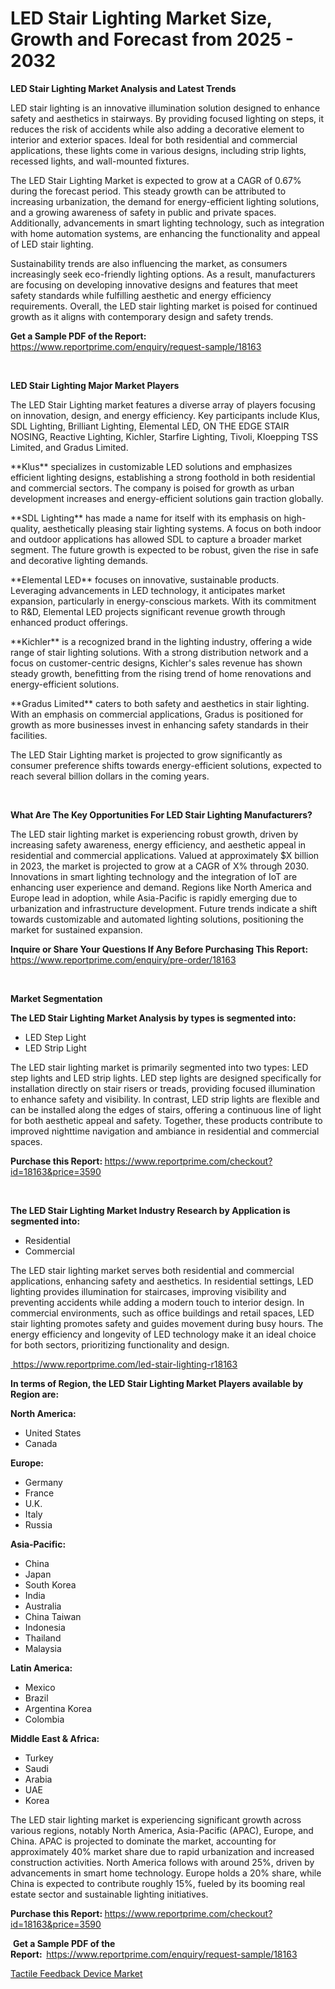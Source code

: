 <p><h1>LED Stair Lighting Market Size, Growth and Forecast from 2025 - 2032</h1></p><p><strong>LED Stair Lighting Market Analysis and Latest Trends</strong></p>
<p><p>LED stair lighting is an innovative illumination solution designed to enhance safety and aesthetics in stairways. By providing focused lighting on steps, it reduces the risk of accidents while also adding a decorative element to interior and exterior spaces. Ideal for both residential and commercial applications, these lights come in various designs, including strip lights, recessed lights, and wall-mounted fixtures.</p><p>The LED Stair Lighting Market is expected to grow at a CAGR of 0.67% during the forecast period. This steady growth can be attributed to increasing urbanization, the demand for energy-efficient lighting solutions, and a growing awareness of safety in public and private spaces. Additionally, advancements in smart lighting technology, such as integration with home automation systems, are enhancing the functionality and appeal of LED stair lighting. </p><p>Sustainability trends are also influencing the market, as consumers increasingly seek eco-friendly lighting options. As a result, manufacturers are focusing on developing innovative designs and features that meet safety standards while fulfilling aesthetic and energy efficiency requirements. Overall, the LED stair lighting market is poised for continued growth as it aligns with contemporary design and safety trends.</p></p>
<p><strong>Get a Sample PDF of the Report:&nbsp;</strong> <a href="https://www.reportprime.com/enquiry/request-sample/18163?utm_campaign=2609&utm_medium=2&utm_source=Github&utm_content=ia&utm_term=18032025&utm_id=led-stair-lighting">https://www.reportprime.com/enquiry/request-sample/18163</a></p>
<p>&nbsp;</p>
<p><strong>LED Stair Lighting Major Market Players</strong></p>
<p><p>The LED Stair Lighting market features a diverse array of players focusing on innovation, design, and energy efficiency. Key participants include Klus, SDL Lighting, Brilliant Lighting, Elemental LED, ON THE EDGE STAIR NOSING, Reactive Lighting, Kichler, Starfire Lighting, Tivoli, Kloepping TSS Limited, and Gradus Limited.</p><p>**Klus** specializes in customizable LED solutions and emphasizes efficient lighting designs, establishing a strong foothold in both residential and commercial sectors. The company is poised for growth as urban development increases and energy-efficient solutions gain traction globally.</p><p>**SDL Lighting** has made a name for itself with its emphasis on high-quality, aesthetically pleasing stair lighting systems. A focus on both indoor and outdoor applications has allowed SDL to capture a broader market segment. The future growth is expected to be robust, given the rise in safe and decorative lighting demands.</p><p>**Elemental LED** focuses on innovative, sustainable products. Leveraging advancements in LED technology, it anticipates market expansion, particularly in energy-conscious markets. With its commitment to R&D, Elemental LED projects significant revenue growth through enhanced product offerings.</p><p>**Kichler** is a recognized brand in the lighting industry, offering a wide range of stair lighting solutions. With a strong distribution network and a focus on customer-centric designs, Kichler's sales revenue has shown steady growth, benefitting from the rising trend of home renovations and energy-efficient solutions.</p><p>**Gradus Limited** caters to both safety and aesthetics in stair lighting. With an emphasis on commercial applications, Gradus is positioned for growth as more businesses invest in enhancing safety standards in their facilities.</p><p>The LED Stair Lighting market is projected to grow significantly as consumer preference shifts towards energy-efficient solutions, expected to reach several billion dollars in the coming years.</p></p>
<p>&nbsp;</p>
<p><strong>What Are The Key Opportunities For LED Stair Lighting Manufacturers?</strong></p>
<p><p>The LED stair lighting market is experiencing robust growth, driven by increasing safety awareness, energy efficiency, and aesthetic appeal in residential and commercial applications. Valued at approximately $X billion in 2023, the market is projected to grow at a CAGR of X% through 2030. Innovations in smart lighting technology and the integration of IoT are enhancing user experience and demand. Regions like North America and Europe lead in adoption, while Asia-Pacific is rapidly emerging due to urbanization and infrastructure development. Future trends indicate a shift towards customizable and automated lighting solutions, positioning the market for sustained expansion.</p></p>
<p><strong>Inquire or Share Your Questions If Any Before Purchasing This Report:</strong> <a href="https://www.reportprime.com/enquiry/pre-order/18163?utm_campaign=2609&utm_medium=2&utm_source=Github&utm_content=ia&utm_term=18032025&utm_id=led-stair-lighting">https://www.reportprime.com/enquiry/pre-order/18163</a></p>
<p>&nbsp;</p>
<p><strong>Market Segmentation</strong></p>
<p><strong>The LED Stair Lighting Market Analysis by types is segmented into:</strong></p>
<p><ul><li>LED Step Light</li><li>LED Strip Light</li></ul></p>
<p><p>The LED stair lighting market is primarily segmented into two types: LED step lights and LED strip lights. LED step lights are designed specifically for installation directly on stair risers or treads, providing focused illumination to enhance safety and visibility. In contrast, LED strip lights are flexible and can be installed along the edges of stairs, offering a continuous line of light for both aesthetic appeal and safety. Together, these products contribute to improved nighttime navigation and ambiance in residential and commercial spaces.</p></p>
<p><strong>Purchase this Report:&nbsp;</strong><a href="https://www.reportprime.com/checkout?id=18163&price=3590&utm_campaign=2609&utm_medium=2&utm_source=Github&utm_content=ia&utm_term=18032025&utm_id=led-stair-lighting">https://www.reportprime.com/checkout?id=18163&price=3590</a></p>
<p>&nbsp;</p>
<p><strong>The LED Stair Lighting Market Industry Research by Application is segmented into:</strong></p>
<p><ul><li>Residential</li><li>Commercial</li></ul></p>
<p><p>The LED stair lighting market serves both residential and commercial applications, enhancing safety and aesthetics. In residential settings, LED lighting provides illumination for staircases, improving visibility and preventing accidents while adding a modern touch to interior design. In commercial environments, such as office buildings and retail spaces, LED stair lighting promotes safety and guides movement during busy hours. The energy efficiency and longevity of LED technology make it an ideal choice for both sectors, prioritizing functionality and design.</p></p>
<p><a href="https://www.reportprime.com/led-stair-lighting-r18163?utm_campaign=2609&utm_medium=2&utm_source=Github&utm_content=ia&utm_term=18032025&utm_id=led-stair-lighting">&nbsp;https://www.reportprime.com/led-stair-lighting-r18163</a></p>
<p><strong>In terms of Region, the LED Stair Lighting Market Players available by Region are:</strong></p>
<p>
    <p> <strong> North America: </strong>
        <ul>
            <li>United States</li>
            <li>Canada</li>
        </ul>
        </p> 
    <p> <strong> Europe: </strong>
        <ul>
            <li>Germany</li>
            <li>France</li>
            <li>U.K.</li>
            <li>Italy</li>
            <li>Russia</li>
        </ul>
        </p> 
    <p> <strong> Asia-Pacific: </strong>
        <ul>
            <li>China</li>
            <li>Japan</li>
            <li>South Korea</li>
            <li>India</li>
            <li>Australia</li>
            <li>China Taiwan</li>
            <li>Indonesia</li>
            <li>Thailand</li>
            <li>Malaysia</li>
        </ul>
        </p> 
    <p> <strong> Latin America: </strong>
        <ul>
            <li>Mexico</li>
            <li>Brazil</li>
            <li>Argentina Korea</li>
            <li>Colombia</li>
        </ul>
        </p> 
    <p> <strong> Middle East & Africa: </strong>
        <ul>
            <li>Turkey</li>
            <li>Saudi</li>
            <li>Arabia</li>
            <li>UAE</li>
            <li>Korea</li>
        </ul>
    </p>
    </p>
<p><p>The LED stair lighting market is experiencing significant growth across various regions, notably North America, Asia-Pacific (APAC), Europe, and China. APAC is projected to dominate the market, accounting for approximately 40% market share due to rapid urbanization and increased construction activities. North America follows with around 25%, driven by advancements in smart home technology. Europe holds a 20% share, while China is expected to contribute roughly 15%, fueled by its booming real estate sector and sustainable lighting initiatives.</p></p>
<p><strong>Purchase this Report: </strong><a href="https://www.reportprime.com/checkout?id=18163&price=3590&utm_campaign=2609&utm_medium=2&utm_source=Github&utm_content=ia&utm_term=18032025&utm_id=led-stair-lighting">https://www.reportprime.com/checkout?id=18163&price=3590</a></p>
<p>&nbsp;<strong>Get a Sample PDF of the Report:&nbsp;&nbsp;</strong><a href="https://www.reportprime.com/enquiry/request-sample/18163?utm_campaign=2609&utm_medium=2&utm_source=Github&utm_content=ia&utm_term=18032025&utm_id=led-stair-lighting">https://www.reportprime.com/enquiry/request-sample/18163</a></p>
<p><strong></strong></p>
<p><p><a href="https://github.com/edacruz6/Market-Research-Report-List-1/blob/main/tactile-feedback-device-market.md?utm_campaign=2609&utm_medium=2&utm_source=Github&utm_content=ia&utm_term=18032025&utm_id=led-stair-lighting">Tactile Feedback Device Market</a></p></p>